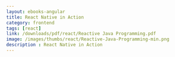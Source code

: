 ```yaml
---
layout: ebooks-angular
title: React Native in Action 
category: frontend
tags: [react]
link: /downloads/pdf/react/Reactive Java Programming.pdf 
image: /images/thumbs/react/Reactive-Java-Programming-min.png
description : React Native in Action 
---
```












